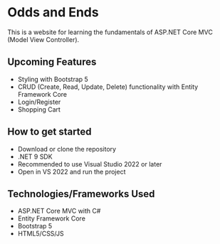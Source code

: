 # Odds and Ends
This is a website for learning the fundamentals of ASP.NET Core MVC (Model View Controller).

## Upcoming Features
- Styling with Bootstrap 5
- CRUD (Create, Read, Update, Delete) functionality with Entity Framework Core
- Login/Register
- Shopping Cart

## How to get started
- Download or clone the repository
- .NET 9 SDK 
- Recommended to use Visual Studio 2022 or later
- Open in VS 2022 and run the project

## Technologies/Frameworks Used
- ASP.NET Core MVC with C#
- Entity Framework Core
- Bootstrap 5
- HTML5/CSS/JS
